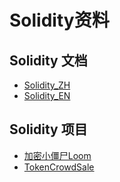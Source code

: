# Solidity资料

## Solidity 文档

- [Solidity_ZH](https://solidity-cn.readthedocs.io/zh/latest/)
- [Solidity_EN](https://solidity.readthedocs.io/en/develop/)

## Solidity 项目

- [加密小僵尸Loom](https://mp.weixin.qq.com/s/HhZwZxVBpVg2RNpYRc0gCg)
- [TokenCrowdSale](https://etherscan.io/address/0x275b69aa7c8c1d648a0557656bce1c286e69a29d#code)
